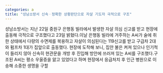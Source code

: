 ```yaml
---
categories: a
title: "성남소방서 신속ㆍ정확한 상황판단으로 자살 기도자 극적으로 구조"
---
```

성남소방서는 지난 22일 중원구 은행동 빌라에서 발생한 자살 의심 신고를 받고 현장에 출동해 극적으로 구조했다고 23일 밝혔다.이날 은행동 빌라에 거주하는 A씨가 술에 취한 상태에서 다량의 수면제를 복용하고 자살이 의심된다는 119신고를 받고 구급차 2대와 펌프차 1대가 집앞으로 출동했다. 현장에 도착해 보니, 집안 불은 켜져 있으나 인기척이 들리지 않아 신속히 현관문을 개방 후 진입해 방안에 쓰러져 있는 A씨를 구조했다.구조된 A씨는 평소 우울증을 앓고 있었다고 하며 현장에서 응급처치 후 인근 병원으로 이송해 소중한 생명을 구할
